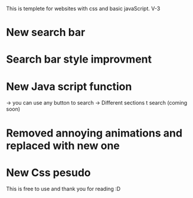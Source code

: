 This is templete for websites with css and basic javaScript. V-3

# New search bar
# Search bar style improvment
# New Java script function
 -> you can use any button to search
 -> Different sections t search (coming soon)
 # Removed annoying animations and replaced with new one
 # New Css pesudo 

This is free to use and thank you for reading :D
